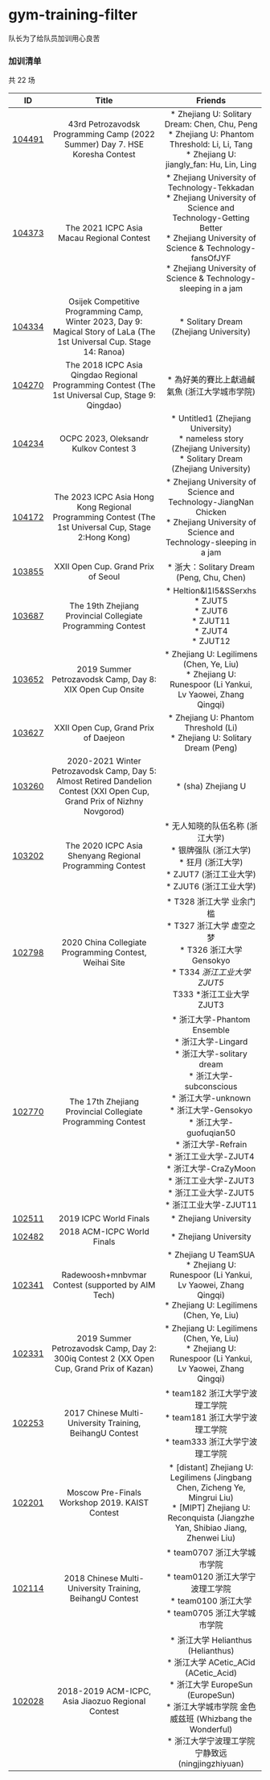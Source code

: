 # gym-training-filter

队长为了给队员加训用心良苦

### 加训清单

共 22 场

|ID|Title|Friends|
|:-:|:-:|:-:|
|[104491](https://codeforces.com/gym/104491)|43rd Petrozavodsk Programming Camp (2022 Summer) Day 7. HSE Koresha Contest|* Zhejiang U: Solitary Dream: Chen, Chu, Peng<br>* Zhejiang U: Phantom Threshold: Li, Li, Tang<br>* Zhejiang U: jiangly_fan: Hu, Lin, Ling|
|[104373](https://codeforces.com/gym/104373)|The 2021 ICPC Asia Macau Regional Contest|* Zhejiang University of Technology-Tekkadan<br>* Zhejiang University of Science and Technology-Getting Better<br>* Zhejiang University of Science & Technology-fansOfJYF<br>* Zhejiang University of Science & Technology-sleeping in a jam|
|[104334](https://codeforces.com/gym/104334)|Osijek Competitive Programming Camp, Winter 2023, Day 9: Magical Story of LaLa (The 1st Universal Cup. Stage 14: Ranoa)|* Solitary Dream (Zhejiang University)|
|[104270](https://codeforces.com/gym/104270)|The 2018 ICPC Asia Qingdao Regional Programming Contest (The 1st Universal Cup, Stage 9: Qingdao)|* 為好美的賽比上獻過鹹氣魚 (浙江大学城市学院)|
|[104234](https://codeforces.com/gym/104234)|OCPC 2023, Oleksandr Kulkov Contest 3|* Untitled1 (Zhejiang University)<br>* nameless story (Zhejiang University)<br>* Solitary Dream (Zhejiang University)|
|[104172](https://codeforces.com/gym/104172)|The 2023 ICPC Asia Hong Kong Regional Programming Contest (The 1st Universal Cup, Stage 2:Hong Kong)|* Zhejiang University of Science and Technology-JiangNan Chicken<br>* Zhejiang University of Science and Technology-sleeping in a jam|
|[103855](https://codeforces.com/gym/103855)|XXII Open Cup. Grand Prix of Seoul|* 浙大：Solitary Dream (Peng, Chu, Chen)|
|[103687](https://codeforces.com/gym/103687)|The 19th Zhejiang Provincial Collegiate Programming Contest|* Heltion&l1l5&SSerxhs<br>* ZJUT5<br>* ZJUT6<br>* ZJUT11<br>* ZJUT4<br>* ZJUT12|
|[103652](https://codeforces.com/gym/103652)|2019 Summer Petrozavodsk Camp, Day 8: XIX Open Cup Onsite|* Zhejiang U: Legilimens (Chen, Ye, Liu)<br>* Zhejiang U: Runespoor (Li Yankui, Lv Yaowei, Zhang Qingqi)|
|[103627](https://codeforces.com/gym/103627)|XXII Open Cup, Grand Prix of Daejeon|* Zhejiang U: Phantom Threshold (Li)<br>* Zhejiang U: Solitary Dream (Peng)|
|[103260](https://codeforces.com/gym/103260)|2020-2021 Winter Petrozavodsk Camp, Day 5: Almost Retired Dandelion Contest (XXI Open Cup, Grand Prix of Nizhny Novgorod)|* (sha) Zhejiang U|
|[103202](https://codeforces.com/gym/103202)|The 2020 ICPC Asia Shenyang Regional Programming Contest|* 无人知晓的队伍名称 (浙江大学)<br>* 银牌强队 (浙江大学)<br>* 狂月 (浙江大学)<br>* ZJUT7 (浙江工业大学)<br>* ZJUT6 (浙江工业大学)|
|[102798](https://codeforces.com/gym/102798)|2020 China Collegiate Programming Contest, Weihai Site|* T328 浙江大学 业余门槛<br>* T327 浙江大学 虚空之梦<br>* T326 浙江大学 Gensokyo<br>* T334 *浙江工业大学 ZJUT5<br>* T333 *浙江工业大学 ZJUT3|
|[102770](https://codeforces.com/gym/102770)|The 17th Zhejiang Provincial Collegiate Programming Contest|* 浙江大学-Phantom Ensemble<br>* 浙江大学-Lingard<br>* 浙江大学-solitary dream<br>* 浙江大学-subconscious<br>* 浙江大学-unknown<br>* 浙江大学-Gensokyo<br>* 浙江大学-guofuqian50<br>* 浙江大学-Refrain<br>* 浙江工业大学-ZJUT4<br>* 浙江大学-CraZyMoon<br>* 浙江工业大学-ZJUT3<br>* 浙江工业大学-ZJUT5<br>* 浙江工业大学-ZJUT11|
|[102511](https://codeforces.com/gym/102511)|2019 ICPC World Finals|* Zhejiang University|
|[102482](https://codeforces.com/gym/102482)|2018 ACM-ICPC World Finals|* Zhejiang University|
|[102341](https://codeforces.com/gym/102341)|Radewoosh+mnbvmar Contest (supported by AIM Tech)|* Zhejiang U TeamSUA<br>* Zhejiang U: Runespoor (Li Yankui, Lv Yaowei, Zhang Qingqi)<br>* Zhejiang U: Legilimens (Chen, Ye, Liu)|
|[102331](https://codeforces.com/gym/102331)|2019 Summer Petrozavodsk Camp, Day 2: 300iq Contest 2 (XX Open Cup, Grand Prix of Kazan)|* Zhejiang U: Legilimens (Chen, Ye, Liu)<br>* Zhejiang U: Runespoor (Li Yankui, Lv Yaowei, Zhang Qingqi)|
|[102253](https://codeforces.com/gym/102253)|2017 Chinese Multi-University Training, BeihangU Contest|* team182 浙江大学宁波理工学院<br>* team181 浙江大学宁波理工学院<br>* team333 浙江大学宁波理工学院|
|[102201](https://codeforces.com/gym/102201)|Moscow Pre-Finals Workshop 2019. KAIST Contest|* [distant] Zhejiang U: Legilimens (Jingbang Chen, Zicheng Ye, Mingrui Liu)<br>* [MIPT] Zhejiang U: Reconquista (Jiangzhe Yan, Shibiao Jiang, Zhenwei Liu)|
|[102114](https://codeforces.com/gym/102114)|2018 Chinese Multi-University Training, BeihangU Contest|* team0707 浙江大学城市学院<br>* team0120 浙江大学宁波理工学院<br>* team0100 浙江大学<br>* team0705 浙江大学城市学院|
|[102028](https://codeforces.com/gym/102028)|2018-2019 ACM-ICPC, Asia Jiaozuo Regional Contest|* 浙江大学 Helianthus (Helianthus)<br>* 浙江大学 ACetic_ACid (ACetic_Acid)<br>* 浙江大学 EuropeSun (EuropeSun)<br>* 浙江大学城市学院 金色威兹班 (Whizbang the Wonderful)<br>* 浙江大学宁波理工学院 宁静致远 (ningjingzhiyuan)|
